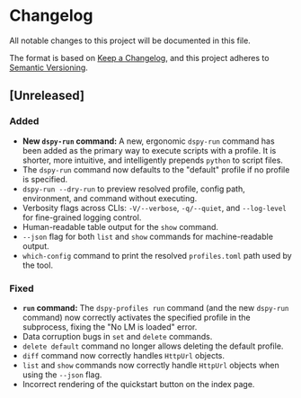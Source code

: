 # Changelog

All notable changes to this project will be documented in this file.

The format is based on [Keep a Changelog](https://keepachangelog.com/en/1.0.0/),
and this project adheres to [Semantic Versioning](https://semver.org/spec/v2.0.0.html).

## [Unreleased]

### Added
- **New `dspy-run` command:** A new, ergonomic `dspy-run` command has been added as the primary way to execute scripts with a profile. It is shorter, more intuitive, and intelligently prepends `python` to script files.
- The `dspy-run` command now defaults to the "default" profile if no profile is specified.
- `dspy-run --dry-run` to preview resolved profile, config path, environment, and command without executing.
- Verbosity flags across CLIs: `-V/--verbose`, `-q/--quiet`, and `--log-level` for fine-grained logging control.
- Human-readable table output for the `show` command.
- `--json` flag for both `list` and `show` commands for machine-readable output.
- `which-config` command to print the resolved `profiles.toml` path used by the tool.

### Fixed
- **`run` command:** The `dspy-profiles run` command (and the new `dspy-run` command) now correctly activates the specified profile in the subprocess, fixing the "No LM is loaded" error.
- Data corruption bugs in `set` and `delete` commands.
- `delete default` command no longer allows deleting the default profile.
- `diff` command now correctly handles `HttpUrl` objects.
- `list` and `show` commands now correctly handle `HttpUrl` objects when using the `--json` flag.
- Incorrect rendering of the quickstart button on the index page.
